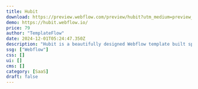 ```yaml
---
title: Hubit
download: https://preview.webflow.com/preview/hubit?utm_medium=preview_link&utm_source=designer&utm_content=hubit&preview=e27e99d8997f9852bf51a5c00e5e0d63&workflow=preview
demo: https://hubit.webflow.io/
price: 79
author: "TemplateFlow"
date: 2024-12-01T05:24:47.350Z
description: "Hubit is a beautifully designed Webflow template built specifically to help you build a website for your SaaS or startup that makes a killer first impression and convert more visitors."
ssg: ["Webflow"]
css: []
ui: []
cms: []
category: [SaaS]
draft: false
---
```

